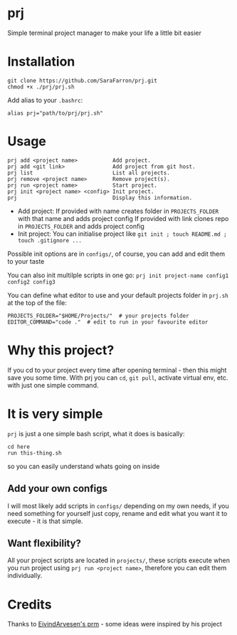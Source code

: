 # prj
Simple terminal project manager to make your life a little bit easier

# Installation
```shell
git clone https://github.com/SaraFarron/prj.git
chmod +x ./prj/prj.sh
```
Add alias to your `.bashrc`:
```shell
alias prj="path/to/prj/prj.sh"
```

# Usage
```shell
prj add <project name>           Add project.
prj add <git link>               Add project from git host.
prj list                         List all projects.
prj remove <project name>        Remove project(s).
prj run <project name>           Start project.
prj init <project name> <config> Init project.
prj                              Display this information.

```
* Add project: 
If provided with name creates folder in `PROJECTS_FOLDER` with that name and adds project config
If provided with link clones repo in `PROJECTS_FOLDER` and adds project config
* Init project:
You can initialise project like `git init ; touch README.md ; touch .gitignore ...`

Possible init options are in `configs/`, of course, you can add and edit them to your taste

You can also init multilple scripts in one go: `prj init project-name config1 config2 config3`

You can define what editor to use and your default projects folder in `prj.sh` at the top
of the file:
```shell
PROJECTS_FOLDER="$HOME/Projects/"  # your projects folder
EDITOR_COMMAND="code ."  # edit to run in your favourite editor
```

# Why this project?
If you cd to your project every time after opening terminal - then this might save
you some time. With prj you can `cd`, `git pull`, activate virtual env, etc. with just one simple command.

# It is very simple
`prj` is just a one simple bash script, what it does is basically:
```shell
cd here
run this-thing.sh
```
so you can easily understand whats going on inside

## Add your own configs
I will most likely add scripts in `configs/` depending on my own needs, if you need something for yourself just copy, rename and edit what you want it to execute - it is that simple.

## Want flexibility?
All your project scripts are located in `projects/`, these scripts execute when you
run project using `prj run <project name>`, therefore you can edit them individually.

# Credits

Thanks to [EivindArvesen's prm](https://github.com/EivindArvesen/prm) - some ideas were inspired by his project
